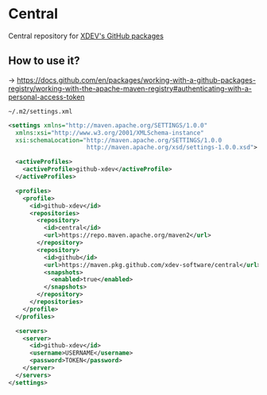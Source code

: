 # Central

Central repository for [XDEV's GitHub packages](https://github.com/orgs/xdev-software/packages?repo_name=central)

## How to use it?

→ https://docs.github.com/en/packages/working-with-a-github-packages-registry/working-with-the-apache-maven-registry#authenticating-with-a-personal-access-token

``~/.m2/settings.xml``
```xml
<settings xmlns="http://maven.apache.org/SETTINGS/1.0.0"
  xmlns:xsi="http://www.w3.org/2001/XMLSchema-instance"
  xsi:schemaLocation="http://maven.apache.org/SETTINGS/1.0.0
                      http://maven.apache.org/xsd/settings-1.0.0.xsd">

  <activeProfiles>
    <activeProfile>github-xdev</activeProfile>
  </activeProfiles>

  <profiles>
    <profile>
      <id>github-xdev</id>
      <repositories>
        <repository>
          <id>central</id>
          <url>https://repo.maven.apache.org/maven2</url>
        </repository>
        <repository>
          <id>github</id>
          <url>https://maven.pkg.github.com/xdev-software/central</url>
          <snapshots>
            <enabled>true</enabled>
          </snapshots>
        </repository>
      </repositories>
    </profile>
  </profiles>

  <servers>
    <server>
      <id>github-xdev</id>
      <username>USERNAME</username>
      <password>TOKEN</password>
    </server>
  </servers>
</settings>
```
